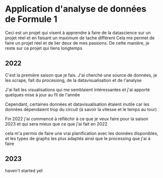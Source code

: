 # Application d'analyse de données de Formule 1

Ceci est un projet qui visent à apprendre à faire de la datascience sur un projet réel et en faisant un maximum de tache différent
Cela me permet de faire un projet réel et de lier deux de mes passions. De cette manière, je reste sur ce projet qui tiens longtemps

## 2022

C'est la première saison que je fais. J'ai cherché une source de données, je les scrape, fait du processing, de la datavisualisation et de l'analyse

J'ai fait les visualisations qui me semblaient intéressantes et j'ai apporté quelques mise à jour au fil de l'année

Cependant, certaines données et datavisualisation étaient inutile car les données dépendaient trop du circuit (à savoir la vitesse et le temps au tour)

Fin 2022 j'ai commencé à réfléchir à ce que je veux faire pour la saison 2023 et qui sera mieux que ce que j'ai fait en 2022

cela m'a permis de faire une vrai planification avec les données disponibles, et les types de graphs les plus adaptés ainsi que le processing que j'ai à faire

## 2023

haven't started yet

